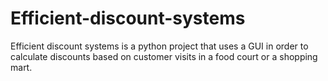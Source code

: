# Efficient-discount-systems
Efficient discount systems is a python project that uses a GUI in order to calculate discounts based on customer visits in a food court or a shopping mart.
